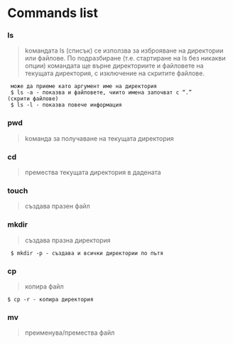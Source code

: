 # Commands list

### ls
>  kомандата ls (списък) се използва за изброяване на директории или файлове. По подразбиране (т.е. стартиране на ls без никакви опции) командата ще върне директориите и файловете на текущата директория, с изключение на скритите файлове.
```
 може да приеме като аргумент име на директория
 $ ls -a - показва и файловете, чиито имена започват с “.”
(скрити файлове)
 $ ls -l - показва повече информация
```

### pwd
> kоманда за получаване на текущата директория

### cd 
>  премества текущата директория в дадената

### touch
>  създава празен файл

### mkdir
>  създава празна директория
```
 $ mkdir -p - създава и всички директории по пътя
```

### cp
>  копира файл
```
$ cp -r - копира директория
```

### mv
>   преименува/премества файл


